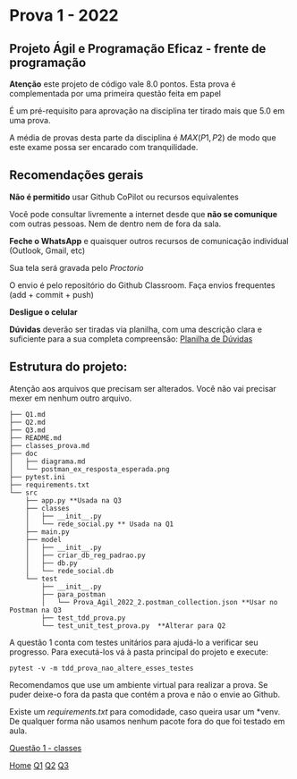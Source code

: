 # Prova 1 - 2022

## Projeto Ágil e Programação Eficaz - frente de programação

**Atenção** este projeto de código vale 8.0 pontos. Esta prova é complementada por uma primeira questão feita em papel 

É um pré-requisito para aprovação na disciplina ter tirado mais que $5.0$ em uma prova. 


A média de provas desta parte da disciplina é $MAX(P1, P2)$ de modo que este exame possa ser encarado com tranquilidade. 

## Recomendações gerais 

**Não é permitido** usar Github CoPilot ou recursos equivalentes 

Você pode consultar livremente a internet desde que **não se comunique** com outras pessoas. Nem de dentro nem de fora da sala.

**Feche o WhatsApp** e quaisquer outros recursos de comunicação individual (Outlook, Gmail, etc)

Sua tela será gravada pelo *Proctorio*

O envio é pelo repositório do Github Classroom. Faça envios frequentes (add + commit + push)

**Desligue o celular**

**Dúvidas** deverão ser tiradas via planilha, com uma descrição clara e suficiente para a sua completa compreensão: [Planilha de Dúvidas](https://docs.google.com/spreadsheets/d/1_coT1y0jJQLcq-36JvT5sBIhJRb8q8xEPj1BbOvDJA4/edit#gid=0)

## Estrutura do projeto:

Atenção aos arquivos que precisam ser alterados. Você não vai precisar mexer em nenhum outro arquivo. 


```
├── Q1.md
├── Q2.md
├── Q3.md
├── README.md
├── classes_prova.md
├── doc
│   ├── diagrama.md
│   └── postman_ex_resposta_esperada.png
├── pytest.ini
├── requirements.txt
└── src
    ├── app.py **Usada na Q3
    ├── classes
    │   ├── __init__.py
    │   └── rede_social.py ** Usada na Q1
    ├── main.py
    ├── model
    │   ├── __init__.py
    │   ├── criar_db_reg_padrao.py
    │   ├── db.py
    │   └── rede_social.db
    └── test
        ├── __init__.py
        ├── para_postman
        │   └── Prova_Agil_2022_2.postman_collection.json **Usar no Postman na Q3
        ├── test_tdd_prova.py
        └── test_unit_test_prova.py  **Alterar para Q2
```

A questão 1 conta com testes unitários para ajudá-lo a verificar seu progresso. Para executá-los vá à pasta principal do projeto e execute: 

    pytest -v -m tdd_prova_nao_altere_esses_testes

Recomendamos que use um ambiente virtual para realizar a prova. Se puder deixe-o fora da pasta que contém a prova e não o envie ao Github. 

Existe um *requirements.txt* para comodidade, caso queira usar um *venv.  De qualquer forma não usamos nenhum pacote fora do que foi testado em aula. 

[Questão 1 - classes](./classes_prova.md)


[Home](./README.md)
[Q1](./Q1.md)
[Q2](./Q2.md)
[Q3](./Q3.md)
